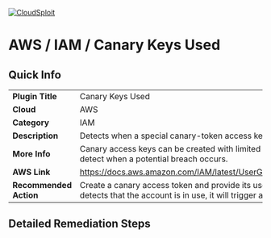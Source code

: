 [![CloudSploit](https://cloudsploit.com/img/logo-new-big-text-100.png "CloudSploit")](https://cloudsploit.com)

# AWS / IAM / Canary Keys Used

## Quick Info

| | |
|-|-|
| **Plugin Title** | Canary Keys Used |
| **Cloud** | AWS |
| **Category** | IAM |
| **Description** | Detects when a special canary-token access key has been used |
| **More Info** | Canary access keys can be created with limited permissions and then used to detect when a potential breach occurs. |
| **AWS Link** | https://docs.aws.amazon.com/IAM/latest/UserGuide/ManagingCredentials.html |
| **Recommended Action** | Create a canary access token and provide its user to CloudSploit. If CloudSploit detects that the account is in use, it will trigger a failure. |

## Detailed Remediation Steps


